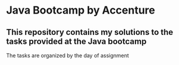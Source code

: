 # Java Bootcamp by Accenture
## This repository contains my solutions to the tasks provided at the Java bootcamp
The tasks are organized by the day of assignment
